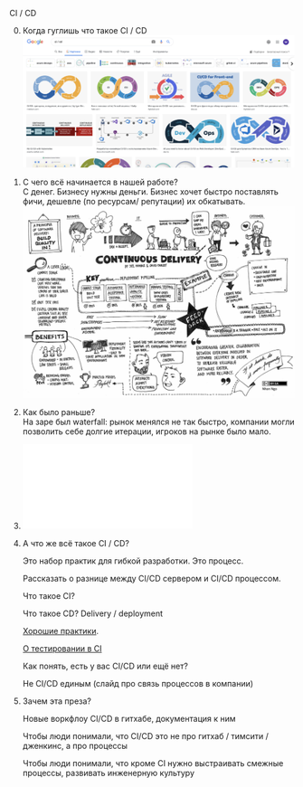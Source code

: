 CI / CD

0. Когда гуглишь что такое CI / CD<br>
	![Google](./google-ci-cd.png)

1. С чего всё начинается в нашей работе?<br>
	С денег. Бизнесу нужны деньги. Бизнес хочет быстро поставлять фичи, дешевле (по ресурсам/ репутации) их обкатывать.<br>
   	![](./origins.png)
2. Как было раньше?<br>
	На заре был waterfall: рынок менялся не так быстро, компании могли позволить себе долгие итерации, игроков на рынке было мало.<br>

3. ![Waterfall](./waterfall.md)

4. А что же всё такое CI / CD?<br>

	Это набор практик для гибкой разработки. Это процесс.<br>

	Рассказать о разнице между CI/CD сервером и CI/CD процессом.<br>

	Что такое CI?<br>

	Что такое CD? Delivery / deployment<br>
   
	[Хорошие практики](./readme.md).<br>

	[О тестировании в CI](./testers-part.md)<br>

	Как понять, есть у вас CI/CD или ещё нет?<br>

	Не CI/CD единым (слайд про связь процессов в компании)<br>

5. Зачем эта преза?<br>

	Новые воркфлоу CI/CD в гитхабе, документация к ним<br>

	Чтобы люди понимали, что CI/CD это не про гитхаб / тимсити / дженкинс, а про процессы<br>

	Чтобы люди понимали, что кроме CI нужно выстраивать смежные процессы, развивать инженерную культуру<br>